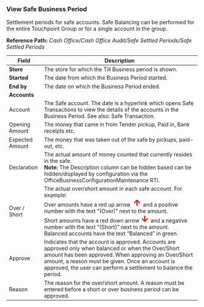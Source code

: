 ### View Safe Business Period

Settlement periods for safe accounts. Safe Balancing can be performed for the entire Touchpoint Group or for a single account in the group.

**Reference Path:** *Cash Office/Cash Office Audit/Safe Settled Periods/Safe Settled Periods*

|**Field**|**Description**|
|---------|----------|
|**Store**|The store for which the Till Business period is shown.|
|**Started**|The date from which the Business Period started.|
|**End by**|The date on which the Business Period ended.|
|**Accounts**||
|Account|The Safe account. The date is a hyperlink which opens Safe Transactions to view the details of the accounts in the Business Period. See also: Safe Transaction.|
|Opening Amount|The money that came in from Tender pickup, Paid in, Bank receipts etc.|
|Expected Amount|The money that was taken out of the safe by pickups, paid-out, etc.|
|Declaration|The actual amount of money counted that currently resides in the safe.<BR>**Note:** The Description column can be hidden based can be hidden/displayed by configuration via the OfficeBusinessConfigurationMaintenance RTI.|
|Over / Short|The actual over/short amount in each safe account. For example:<BR>Over amounts have a red up arrow ![Red Up Arrow](/Images/reduparrow.png) and a positive number with the text “(Over)” next to the amount.<BR>Short amounts have a red down arrow ![Red Down Arrow](/Images/reddownarrow.png) and a negative number with the text “(Short)” next to the amount.<BR>Balanced accounts have the text “Balanced” in green.|
|Approve|Indicates that the account is approved. Accounts are approved only when balanced or when the Over/Short amount has been approved. When approving an Over/Short amount, a reason must be given. Once an account is approved, the user can perform a settlement to balance the period.|
|Reason|The reason for the over/short amount. A reason must be entered before a short or over business period can be approved.|
